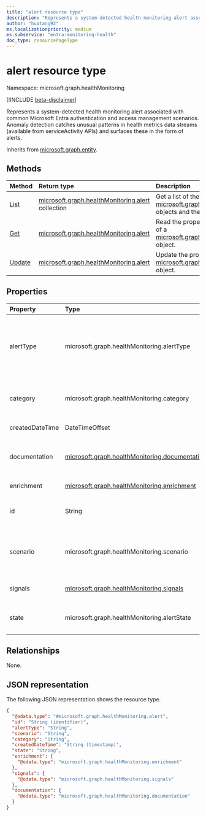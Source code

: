 ```yaml
---
title: "alert resource type"
description: "Represents a system-detected health monitoring alert associated with common Microsoft Entra authentication and access management scenarios. Anomaly detection catches unusual patterns in health metrics data streams (available from serviceActivity APIs) and surfaces these in the form of alerts."
author: "huatang92"
ms.localizationpriority: medium
ms.subservice: "entra-monitoring-health"
doc_type: resourcePageType
---
```


# alert resource type

Namespace: microsoft.graph.healthMonitoring

[!INCLUDE [beta-disclaimer](../../includes/beta-disclaimer.md)]

Represents a system-detected health monitoring alert associated with common Microsoft Entra authentication and access management scenarios. Anomaly detection catches unusual patterns in health metrics data streams (available from serviceActivity APIs) and surfaces these in the form of alerts.

Inherits from [microsoft.graph.entity](../resources/entity.md).

## Methods
|Method|Return type|Description|
|:---|:---|:---|
|[List](../api/healthmonitoring-healthmonitoringroot-list-alerts.md)|[microsoft.graph.healthMonitoring.alert](../resources/healthmonitoring-alert.md) collection|Get a list of the [microsoft.graph.healthMonitoring.alert](../resources/healthmonitoring-alert.md) objects and their properties.|
|[Get](../api/healthmonitoring-alert-get.md)|[microsoft.graph.healthMonitoring.alert](../resources/healthmonitoring-alert.md)|Read the properties and relationships of a [microsoft.graph.healthMonitoring.alert](../resources/healthmonitoring-alert.md) object.|
|[Update](../api/healthmonitoring-alert-update.md)|[microsoft.graph.healthMonitoring.alert](../resources/healthmonitoring-alert.md)|Update the properties of a [microsoft.graph.healthMonitoring.alert](../resources/healthmonitoring-alert.md) object.|


## Properties
|Property|Type|Description|
|:---|:---|:---|
|alertType|microsoft.graph.healthMonitoring.alertType|The alert type indicates which type of scenario an alert is associated with. The possible values are: `unknown`, `mfaSignInFailure`, `managedDeviceSignInFailure`, `compliantDeviceSignInFailure`, `unknownFutureValue`.|
|category|microsoft.graph.healthMonitoring.category|The category is a classification grouping the scenario. The possible values are: `unknown`, `authentication`, `unknownFutureValue`.|
|createdDateTime|DateTimeOffset|Time that the Alert was generated at.|
|documentation|[microsoft.graph.healthMonitoring.documentation](../resources/healthmonitoring-documentation.md)|Returns a key-value pair containing the name of documentation to aid in investigation of the alert and a link to the documentation.|
|enrichment|[microsoft.graph.healthMonitoring.enrichment](../resources/healthmonitoring-enrichment.md)|Provides helpful investigative information on the alert.|
|id|String|Unique identifier of this alert under the associated tenant. Inherited from [microsoft.graph.entity](../resources/entity.md).|
|scenario|microsoft.graph.healthMonitoring.scenario|The scenario is the area being monitored. Associated with the system that is emitting the source signals. The possible values are: `unknown`, `mfa`, `devices`, `unknownFutureValue`.|
|signals|[microsoft.graph.healthMonitoring.signals](../resources/healthmonitoring-signals.md)|A collection of signals that are used in the generation of the alert.|
|state|microsoft.graph.healthMonitoring.alertState|The current lifecycle state of the alert. The possible values are: `active`, `resolved`, `unknownFutureValue`.|

## Relationships
None.

## JSON representation
The following JSON representation shows the resource type.
<!-- {
  "blockType": "resource",
  "keyProperty": "id",
  "@odata.type": "microsoft.graph.healthMonitoring.alert",
  "baseType": "microsoft.graph.entity",
  "openType": false
}
-->
``` json
{
  "@odata.type": "#microsoft.graph.healthMonitoring.alert",
  "id": "String (identifier)",
  "alertType": "String",
  "scenario": "String",
  "category": "String",
  "createdDateTime": "String (timestamp)",
  "state": "String",
  "enrichment": {
    "@odata.type": "microsoft.graph.healthMonitoring.enrichment"
  },
  "signals": {
    "@odata.type": "microsoft.graph.healthMonitoring.signals"
  },
  "documentation": {
    "@odata.type": "microsoft.graph.healthMonitoring.documentation"
  }
}
```

